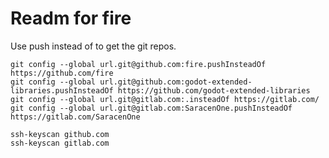 # Readm for fire

Use push instead of to get the git repos.

```
git config --global url.git@github.com:fire.pushInsteadOf https://github.com/fire
git config --global url.git@github.com:godot-extended-libraries.pushInsteadOf https://github.com/godot-extended-libraries
git config --global url.git@gitlab.com:.insteadOf https://gitlab.com/
git config --global url.git@gitlab.com:SaracenOne.pushInsteadOf https://gitlab.com/SaracenOne
```

```
ssh-keyscan github.com
ssh-keyscan gitlab.com
```